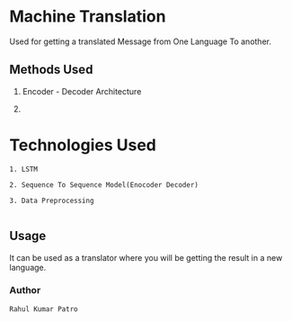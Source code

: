 # Machine Translation

Used for getting a translated Message from One Language To another.

## Methods Used

1. Encoder - Decoder Architecture

2. 


# Technologies Used
```
1. LSTM

2. Sequence To Sequence Model(Enocoder Decoder)

3. Data Preprocessing


```

## Usage

It can be used as a translator where you will be getting the result in a new language.


### Author 
```
Rahul Kumar Patro



